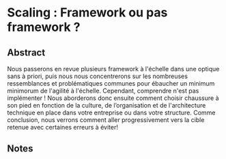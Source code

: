 # Scaling : Framework ou pas framework ?

## Abstract
Nous passerons en revue plusieurs framework à l'échelle dans une optique sans à priori, puis nous nous concentrerons sur les nombreuses ressemblances et problématiques communes pour ébaucher un minimum minimorum de l'agilité à l'échelle.
Cependant, comprendre n'est pas implémenter ! Nous aborderons donc ensuite comment choisir chaussure à son pied en fonction de la culture, de l’organisation et de l'architecture technique en place dans votre entreprise ou dans votre structure.
Comme conclusion, nous verrons comment aller progressivement vers la cible retenue avec certaines erreurs à éviter!

## Notes